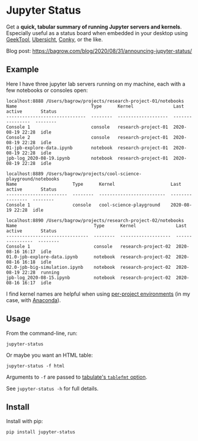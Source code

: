 # Jupyter Status
Get a **quick, tabular summary of running Jupyter servers and kernels**. Especially useful as a status board when embedded in your desktop using [GeekTool](https://www.tynsoe.org/v2/geektool/), [Ubersicht](http://tracesof.net/uebersicht/), [Conky](https://github.com/brndnmtthws/conky), or the like.

Blog post: <https://bagrow.com/blog/2020/08/31/announcing-jupyter-status/>

## Example

Here I have three jupyter lab servers running on my machine, each with a few notebooks or consoles open:

```
localhost:8888 /Users/bagrow/projects/research-project-01/notebooks
Name                            Type      Kernel               Last active       Status
------------------------------  --------  -------------------  ----------------  --------
Console 1                       console   research-project-01  2020-08-19 22:28  idle
Console 2                       console   research-project-01  2020-08-19 22:28  idle
01-jpb-explore-data.ipynb       notebook  research-project-01  2020-08-19 22:28  idle
jpb-log_2020-08-19.ipynb        notebook  research-project-01  2020-08-19 22:28  idle

localhost:8889 /Users/bagrow/projects/cool-science-playground/notebooks
Name                     Type      Kernel                     Last active       Status
-----------------------  --------  -------------------------  ----------------  --------
Console 1                console   cool-science-playground    2020-08-19 22:28  idle

localhost:8890 /Users/bagrow/projects/research-project-02/notebooks
Name                             Type      Kernel               Last active       Status
-------------------------------  --------  -------------------  ----------------  --------
Console 1                        console   research-project-02  2020-08-16 16:17  idle
01.0-jpb-explore-data.ipynb      notebook  research-project-02  2020-08-16 16:18  idle
02.0-jpb-big-simulation.ipynb    notebook  research-project-02  2020-08-19 22:28  running
jpb-log_2020-08-15.ipynb         notebook  research-project-02  2020-08-16 16:17  idle
```

I find kernel names are helpful when using [per-project environments](https://dev.to/rgalbo/simple-python-environments-for-data-science--4pha) (in my case, with [Anaconda](https://docs.conda.io/projects/conda/en/latest/user-guide/tasks/manage-environments.html)).

## Usage

From the command-line, run:
```
jupyter-status
```
Or maybe you want an HTML table:
```
jupyter-status -f html
```

Arguments to `-f` are passed to [tabulate's `tablefmt` option](https://github.com/astanin/python-tabulate#table-format).

See `jupyter-status -h` for full details.

## Install

Install with pip:

```
pip install jupyter-status
```
